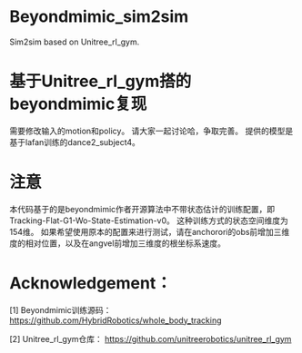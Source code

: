 # Beyondmimic_sim2sim
Sim2sim based on Unitree_rl_gym.

# 基于Unitree_rl_gym搭的beyondmimic复现


需要修改输入的motion和policy。
请大家一起讨论哈，争取完善。
提供的模型是基于lafan训练的dance2_subject4。


# 注意
本代码基于的是beyondmimic作者开源算法中不带状态估计的训练配置，即Tracking-Flat-G1-Wo-State-Estimation-v0。
这种训练方式的状态空间维度为154维。
如果希望使用原本的配置来进行测试，请在anchorori的obs前增加三维度的相对位置，以及在angvel前增加三维度的根坐标系速度。

# Acknowledgement：
[1] Beyondmimic训练源码：https://github.com/HybridRobotics/whole_body_tracking

[2] Unitree_rl_gym仓库： https://github.com/unitreerobotics/unitree_rl_gym
